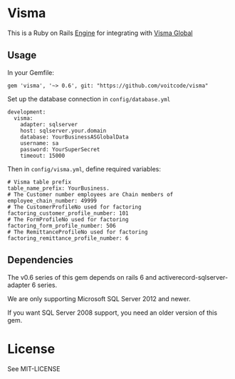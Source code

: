 # Visma

This is a Ruby on Rails [Engine](http://guides.rubyonrails.org/engines.html) for integrating with [Visma Global](https://www.visma.no/programvare/okonomi/visma-global/overview/)

## Usage

In your Gemfile:

    gem 'visma', '~> 0.6', git: "https://github.com/voitcode/visma"

Set up the database connection in `config/database.yml`

    development:
      visma:
        adapter: sqlserver
        host: sqlserver.your.domain
        database: YourBusinessASGlobalData
        username: sa
        password: YourSuperSecret
        timeout: 15000

Then in `config/visma.yml`, define required variables:

    # Visma table prefix
    table_name_prefix: YourBusiness.
    # The Customer number employees are Chain members of
    employee_chain_number: 49999
    # The CustomerProfileNo used for factoring
    factoring_customer_profile_number: 101
    # The FormProfileNo used for factoring
    factoring_form_profile_number: 506
    # The RemittanceProfileNo used for factoring
    factoring_remittance_profile_number: 6

## Dependencies

The v0.6 series of this gem depends on rails 6 and activerecord-sqlserver-adapter 6 series.

We are only supporting Microsoft SQL Server 2012 and newer.

If you want SQL Server 2008 support, you need an older version of this gem.

# License

See MIT-LICENSE
